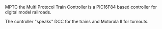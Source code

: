 MPTC the Multi Protocol Train Controller is a PIC16F84 based controller for digital model railroads. 

The controller "speaks" DCC for the trains and Motorola II for turnouts.
